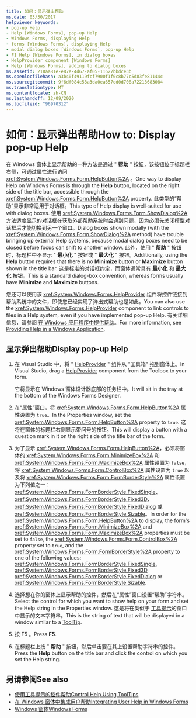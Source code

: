 ```yaml
---
title: 如何：显示弹出帮助
ms.date: 03/30/2017
helpviewer_keywords:
- pop-up Help
- Help [Windows Forms], pop-up Help
- Windows Forms, displaying Help
- forms [Windows Forms], displaying Help
- modal dialog boxes [Windows Forms], pop-up Help
- F1 Help [Windows Forms], in dialog boxes
- HelpProvider component [Windows Forms]
- Help [Windows Forms], adding to dialog boxes
ms.assetid: 218aa81e-e87e-4d67-af05-11627bbdce3b
ms.openlocfilehash: a3b40f49119fcf7900f1f0c8b77c5d83fe81144c
ms.sourcegitcommit: 9f6df084c53a3da0ea657ed0d708a72213683084
ms.translationtype: MT
ms.contentlocale: zh-CN
ms.lasthandoff: 12/09/2020
ms.locfileid: "96970312"
---
```

# <a name="how-to-display-pop-up-help"></a><span data-ttu-id="7c12c-102">如何：显示弹出帮助</span><span class="sxs-lookup"><span data-stu-id="7c12c-102">How to: Display pop-up Help</span></span>

<span data-ttu-id="7c12c-103">在 Windows 窗体上显示帮助的一种方法是通过 " **帮助** " 按钮，该按钮位于标题栏右侧，可通过属性进行访问 <xref:System.Windows.Forms.Form.HelpButton%2A> 。</span><span class="sxs-lookup"><span data-stu-id="7c12c-103">One way to display Help on Windows Forms is through the **Help** button, located on the right side of the title bar, accessible through the <xref:System.Windows.Forms.Form.HelpButton%2A> property.</span></span> <span data-ttu-id="7c12c-104">此类型的“帮助”显示非常适用于对话框。</span><span class="sxs-lookup"><span data-stu-id="7c12c-104">This type of Help display is well-suited for use with dialog boxes.</span></span> <span data-ttu-id="7c12c-105">使用 <xref:System.Windows.Forms.Form.ShowDialog%2A> 方法适度显示的对话框在获取外部帮助系统时会遇到问题，因为必须先关闭模型对话框后才能切换到另一个窗口。</span><span class="sxs-lookup"><span data-stu-id="7c12c-105">Dialog boxes shown modally (with the <xref:System.Windows.Forms.Form.ShowDialog%2A> method) have trouble bringing up external Help systems, because modal dialog boxes need to be closed before focus can shift to another window.</span></span> <span data-ttu-id="7c12c-106">此外，使用 " **帮助** " 按钮时，标题栏中不显示 " **最小化** " 按钮或 " **最大化** " 按钮。</span><span class="sxs-lookup"><span data-stu-id="7c12c-106">Additionally, using the **Help** button requires that there is no **Minimize** button or **Maximize** button shown in the title bar.</span></span> <span data-ttu-id="7c12c-107">这是标准的对话框约定，而窗体通常具有 **最小化** 和 **最大化** 按钮。</span><span class="sxs-lookup"><span data-stu-id="7c12c-107">This is a standard dialog-box convention, whereas forms usually have **Minimize** and **Maximize** buttons.</span></span>

<span data-ttu-id="7c12c-108">您还可以使用该 <xref:System.Windows.Forms.HelpProvider> 组件将控件链接到帮助系统中的文件，即使您已经实现了弹出式帮助也是如此。</span><span class="sxs-lookup"><span data-stu-id="7c12c-108">You can also use the <xref:System.Windows.Forms.HelpProvider> component to link controls to files in a Help system, even if you have implemented pop-up Help.</span></span> <span data-ttu-id="7c12c-109">有关详细信息，请参阅 [在 Windows 应用程序中提供帮助](how-to-provide-help-in-a-windows-application.md)。</span><span class="sxs-lookup"><span data-stu-id="7c12c-109">For more information, see [Providing Help in a Windows Application](how-to-provide-help-in-a-windows-application.md).</span></span>

## <a name="display-pop-up-help"></a><span data-ttu-id="7c12c-110">显示弹出帮助</span><span class="sxs-lookup"><span data-stu-id="7c12c-110">Display pop-up Help</span></span>

1. <span data-ttu-id="7c12c-111">在 Visual Studio 中，将 " [HelpProvider](../controls/helpprovider-component-windows-forms.md) " 组件从 "工具箱" 拖到窗体上。</span><span class="sxs-lookup"><span data-stu-id="7c12c-111">In Visual Studio, drag a [HelpProvider](../controls/helpprovider-component-windows-forms.md) component from the Toolbox to your form.</span></span>

   <span data-ttu-id="7c12c-112">它将显示在 Windows 窗体设计器底部的任务栏中。</span><span class="sxs-lookup"><span data-stu-id="7c12c-112">It will sit in the tray at the bottom of the Windows Forms Designer.</span></span>

2. <span data-ttu-id="7c12c-113">在“属性”窗口，将 <xref:System.Windows.Forms.Form.HelpButton%2A> 属性设置为 `true`。</span><span class="sxs-lookup"><span data-stu-id="7c12c-113">In the Properties window, set the <xref:System.Windows.Forms.Form.HelpButton%2A> property to `true`.</span></span> <span data-ttu-id="7c12c-114">这将在窗体的标题栏右侧显示带问号的按钮。</span><span class="sxs-lookup"><span data-stu-id="7c12c-114">This will display a button with a question mark in it on the right side of the title bar of the form.</span></span>

3. <span data-ttu-id="7c12c-115">为了显示 <xref:System.Windows.Forms.Form.HelpButton%2A>，必须将窗体的 <xref:System.Windows.Forms.Form.MinimizeBox%2A> 和 <xref:System.Windows.Forms.Form.MaximizeBox%2A> 属性设置为 `false`，将 <xref:System.Windows.Forms.Form.ControlBox%2A> 属性设置为 `true` 以及将 <xref:System.Windows.Forms.Form.FormBorderStyle%2A> 属性设置为下列值之一：<xref:System.Windows.Forms.FormBorderStyle.FixedSingle>、<xref:System.Windows.Forms.FormBorderStyle.Fixed3D>、<xref:System.Windows.Forms.FormBorderStyle.FixedDialog> 或 <xref:System.Windows.Forms.FormBorderStyle.Sizable>。</span><span class="sxs-lookup"><span data-stu-id="7c12c-115">In order for the <xref:System.Windows.Forms.Form.HelpButton%2A> to display, the form's <xref:System.Windows.Forms.Form.MinimizeBox%2A> and <xref:System.Windows.Forms.Form.MaximizeBox%2A> properties must be set to `false`, the <xref:System.Windows.Forms.Form.ControlBox%2A> property set to `true`, and the <xref:System.Windows.Forms.Form.FormBorderStyle%2A> property to one of the following values: <xref:System.Windows.Forms.FormBorderStyle.FixedSingle>, <xref:System.Windows.Forms.FormBorderStyle.Fixed3D>, <xref:System.Windows.Forms.FormBorderStyle.FixedDialog> or <xref:System.Windows.Forms.FormBorderStyle.Sizable>.</span></span>

4. <span data-ttu-id="7c12c-116">选择想在你的窗体上显示帮助的控件，然后在“属性”窗口设置“帮助”字符串。</span><span class="sxs-lookup"><span data-stu-id="7c12c-116">Select the control for which you want to show help on your form and set the Help string in the Properties window.</span></span> <span data-ttu-id="7c12c-117">这是将在类似于 [工具提示](../controls/tooltip-component-windows-forms.md)的窗口中显示的文本字符串。</span><span class="sxs-lookup"><span data-stu-id="7c12c-117">This is the string of text that will be displayed in a window similar to a [ToolTip](../controls/tooltip-component-windows-forms.md).</span></span>

5. <span data-ttu-id="7c12c-118">按 F5 。</span><span class="sxs-lookup"><span data-stu-id="7c12c-118">Press **F5**.</span></span>

6. <span data-ttu-id="7c12c-119">在标题栏上按 " **帮助** " 按钮，然后单击要在其上设置帮助字符串的控件。</span><span class="sxs-lookup"><span data-stu-id="7c12c-119">Press the **Help** button on the title bar and click the control on which you set the Help string.</span></span>

## <a name="see-also"></a><span data-ttu-id="7c12c-120">另请参阅</span><span class="sxs-lookup"><span data-stu-id="7c12c-120">See also</span></span>

- [<span data-ttu-id="7c12c-121">使用工具提示的控件帮助</span><span class="sxs-lookup"><span data-stu-id="7c12c-121">Control Help Using ToolTips</span></span>](control-help-using-tooltips.md)
- [<span data-ttu-id="7c12c-122">在 Windows 窗体中集成用户帮助</span><span class="sxs-lookup"><span data-stu-id="7c12c-122">Integrating User Help in Windows Forms</span></span>](integrating-user-help-in-windows-forms.md)
- [<span data-ttu-id="7c12c-123">Windows 窗体</span><span class="sxs-lookup"><span data-stu-id="7c12c-123">Windows Forms</span></span>](../index.yml)
